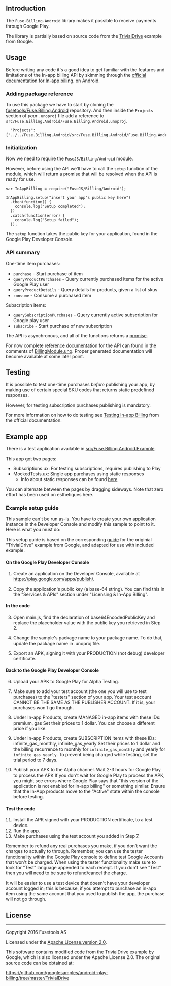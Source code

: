 ﻿## Introduction

The `Fuse.Billing.Android` library makes it possible to receive payments through Google Play.

The library is partially based on source code from the [TrivialDrive](https://github.com/googlesamples/android-play-billing/tree/master/TrivialDrive)
example from Google.

## Usage

Before writing any code it's a good idea to get familiar with the features and limitations of the In-app billing API by
skimming through the [official documentation for In-app billing](https://developer.android.com/google/play/billing/index.html).
on Android.

### Adding package reference

To use this package we have to start by cloning the
[fusetools/Fuse.Billing.Android](https://github.com/fusetools/Fuse.Billing.Android)
repository. And then inside the `Projects` section of _your_ `.unoproj` file add a reference to
`src/Fuse.Billing.Android/Fuse.Billing.Android.unoproj`.

```
  "Projects": ["../../Fuse.Billing.Android/src/Fuse.Billing.Android/Fuse.Billing.Android.unoproj"]
```

### Initialization

Now we need to require the `FuseJS/Billing/Android` module.

However, before using the API we'll have to call the `setup` function of the module, which will return a promise that
will be resolved when the API is ready for use.

```
var InAppBilling = require("FuseJS/Billing/Android");

InAppBilling.setup("insert your app's public key here")
  .then(function() {
    console.log("Setup completed");
  })
  .catch(function(error) {
    console.log("Setup failed");
  });
```

The `setup` function takes the public key for your application, found in the Google Play Developer Console.

### API summary

One-time item purchases:

- `purchase` - Start purchase of item
- `queryProductPurchases` - Query currently purchased items for the active Google Play user
- `queryProductDetails` - Query details for products, given a list of skus
- `consume` - Consume a purchased item

Subscription items:

- `querySubscriptionPurchases` - Query currently active subscription for Google play user
- `subscribe` - Start purchase of new subscription

The API is asynchronous, and all of the functions returns a [promise](https://www.promisejs.org/).

For now complete [reference documentation](src/Fuse.Billing.Android/BillingModule.uno) for the API can found in the comments of [BillingModule.uno](src/Fuse.Billing.Android/BillingModule.uno).
Proper generated documentation will become available at some later point.

## Testing

It is possible to test one-time purchases _before_ publishing your app, by making use of certain special SKU codes that
returns static predefined responses.

However, for testing subscription purchases publishing is mandatory.

For more information on how to do testing see [Testing In-app Billing](https://developer.android.com/google/play/billing/billing_testing.html)
from the official documentation.

## Example app

There is a test application available in [src/Fuse.Billing.Android.Example](src/Fuse.Billing.Android.Example).

This app got two pages:

* Subscriptions.ux: For testing subscriptions, requires publishing to Play
* MockedTests.ux: Single app purchases using static responses
  - Info about static responses can be found [here](https://developer.android.com/google/play/billing/billing_testing.html)

You can alternate between the pages by dragging sideways. Note that zero effort has been used on esthetiques here.

### Example setup guide

This sample can't be run as-is. You have to create your own
application instance in the Developer Console and modify this
sample to point to it. Here is what you must do:

This setup guide is based on the corresponding [guide](https://github.com/googlesamples/android-play-billing/edit/master/TrivialDrive/README.md)
for the originial "TrivialDrive" example from Google, and adapted for use with included example.

#### On the Google Play Developer Console

1. Create an application on the Developer Console, available at
   https://play.google.com/apps/publish/.

2. Copy the application's public key (a base-64 string). You can find this in
   the "Services & APIs" section under "Licensing & In-App Billing".

#### In the code

3. Open main.js, find the declaration of base64EncodedPublicKey and
   replace the placeholder value with the public key you retrieved in Step 2.

4. Change the sample's package name to your package name. To do that, update the
   package name in .unoproj file.

5. Export an APK, signing it with your PRODUCTION (not debug) developer certificate.

#### Back to the Google Play Developer Console

6. Upload your APK to Google Play for Alpha Testing.

7. Make sure to add your test account (the one you will use to test purchases)
   to the "testers" section of your app. Your test account CANNOT BE THE SAME AS
   THE PUBLISHER ACCOUNT. If it is, your purchases won't go through.

8. Under In-app Products, create MANAGED in-app items with these IDs:
       premium, gas
   Set their prices to 1 dollar. You can choose a different price if you like.

9. Under In-app Products, create SUBSCRIPTION items with these IDs:
       infinite_gas_monthly, infinite_gas_yearly
   Set their prices to 1 dollar and the billing recurrence to monthly for
   `infinite_gas_monthly` and yearly for `infinite_gas_yearly`. To prevent being charged
   while testing, set the trial period to 7 days.

10. Publish your APK to the Alpha channel. Wait 2-3 hours for Google Play to process the APK
   If you don't wait for Google Play to process the APK, you might see errors where Google Play
   says that "this version of the application is not enabled for in-app billing" or something
   similar. Ensure that the In-App products move to the "Active" state within the console before
   testing.

#### Test the code

11. Install the APK signed with your PRODUCTION certificate, to a
test device.
12. Run the app.
13. Make purchases using the test account you added in Step 7.

Remember to refund any real purchases you make, if you don't want the
charges to actually to through. Remember, you can use the tester functionality within
the Google Play console to define test Google Accounts that won't be charged.
When using the tester functionality make sure to look for "Test" language appended
to each receipt. If you don't see "Test" then you will need to be sure to refund/cancel
the charge.

It will be easier to use a test device that doesn't have your
developer account logged in; this is because, if you attempt to purchase
an in-app item using the same account that you used to publish the app,
the purchase will not go through.

## License
-------
Copyright 2016 Fusetools AS

Licensed under the [Apache License,version 2.0](LICENSE).

This software contains modified code from the TrivialDrive example by Google, which is also licensed under the Apache License 2.0. The original source code can be obtained at:

https://github.com/googlesamples/android-play-billing/tree/master/TrivialDrive


